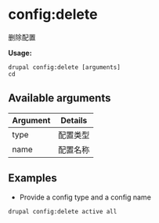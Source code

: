 # config:delete
删除配置

**Usage:**
```
drupal config:delete [arguments]
cd
```

## Available arguments
Argument | Details
---------|-------------
type | 配置类型
name | 配置名称

## Examples
* Provide a config type and a config name
```
drupal config:delete active all
```
